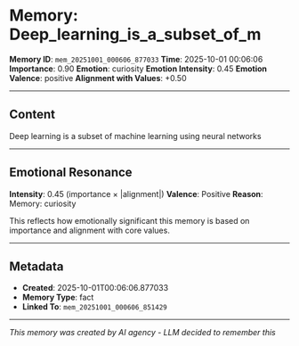# Memory: Deep_learning_is_a_subset_of_m

**Memory ID**: `mem_20251001_000606_877033`
**Time**: 2025-10-01 00:06:06
**Importance**: 0.90
**Emotion**: curiosity
**Emotion Intensity**: 0.45
**Emotion Valence**: positive
**Alignment with Values**: +0.50

---

## Content

Deep learning is a subset of machine learning using neural networks

---

## Emotional Resonance

**Intensity**: 0.45 (importance × |alignment|)
**Valence**: Positive
**Reason**: Memory: curiosity

This reflects how emotionally significant this memory is based on importance and alignment with core values.

---

## Metadata

- **Created**: 2025-10-01T00:06:06.877033
- **Memory Type**: fact
- **Linked To**: `mem_20251001_000606_851429`

---

*This memory was created by AI agency - LLM decided to remember this*
